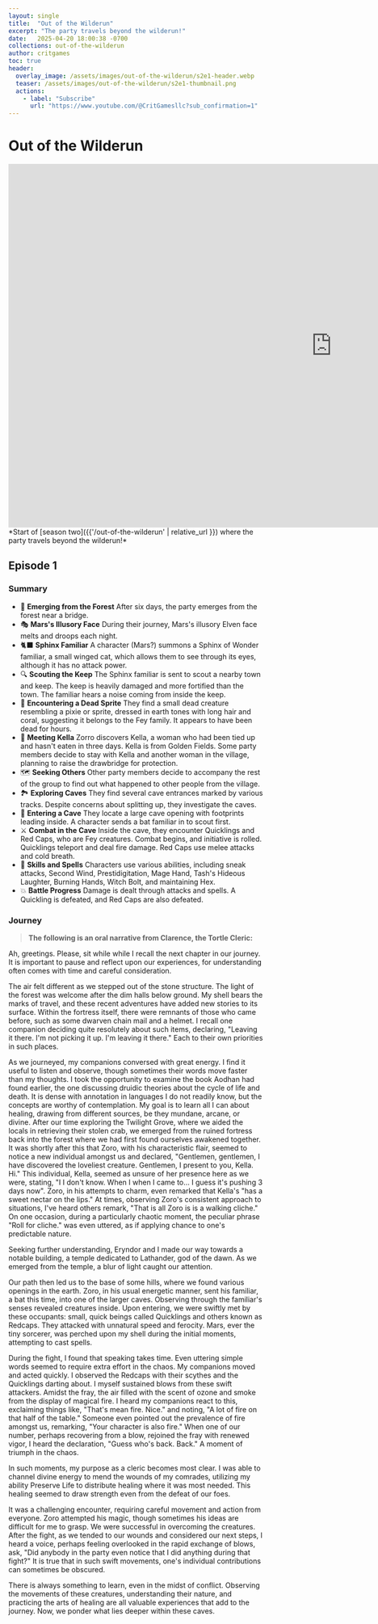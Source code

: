 ```yaml
---
layout: single
title:  "Out of the Wilderun"
excerpt: "The party travels beyond the wilderun!"
date:   2025-04-20 18:00:38 -0700
collections: out-of-the-wilderun
author: critgames
toc: true
header:
  overlay_image: /assets/images/out-of-the-wilderun/s2e1-header.webp
  teaser: /assets/images/out-of-the-wilderun/s2e1-thumbnail.png
  actions:
    - label: "Subscribe"
      url: "https://www.youtube.com/@CritGamesllc?sub_confirmation=1"
---
```


# Out of the Wilderun
<iframe width="1280" height="720" src="https://www.youtube.com/embed/6v0A5ORC2uc?si=RM3DRnoX33sTX8OM" title="YouTube video player" frameborder="0" allow="accelerometer; autoplay; clipboard-write; encrypted-media; gyroscope; picture-in-picture; web-share" referrerpolicy="strict-origin-when-cross-origin" allowfullscreen></iframe>
*Start of [season two]({{'/out-of-the-wilderun' | relative_url }}) where the party travels beyond the wilderun!*

## Episode 1

### Summary
* 🌳 **Emerging from the Forest** After six days, the party emerges from the forest near a bridge.
* 🎭 **Mars's Illusory Face** During their journey, Mars's illusory Elven face melts and droops each night.
* 🐈‍⬛ **Sphinx Familiar** A character (Mars?) summons a Sphinx of Wonder familiar, a small winged cat, which allows them to see through its eyes, although it has no attack power.
* 🔍 **Scouting the Keep** The Sphinx familiar is sent to scout a nearby town and keep. The keep is heavily damaged and more fortified than the town. The familiar hears a noise coming from inside the keep.
* 🧚 **Encountering a Dead Sprite** They find a small dead creature resembling a pixie or sprite, dressed in earth tones with long hair and coral, suggesting it belongs to the Fey family. It appears to have been dead for hours.
* 🤝 **Meeting Kella** Zorro discovers Kella, a woman who had been tied up and hasn't eaten in three days. Kella is from Golden Fields. Some party members decide to stay with Kella and another woman in the village, planning to raise the drawbridge for protection.
* 🗺️ **Seeking Others** Other party members decide to accompany the rest of the group to find out what happened to other people from the village.
* 🏞️ **Exploring Caves** They find several cave entrances marked by various tracks. Despite concerns about splitting up, they investigate the caves.
* 🦇 **Entering a Cave** They locate a large cave opening with footprints leading inside. A character sends a bat familiar in to scout first.
* ⚔️ **Combat in the Cave** Inside the cave, they encounter Quicklings and Red Caps, who are Fey creatures. Combat begins, and initiative is rolled. Quicklings teleport and deal fire damage. Red Caps use melee attacks and cold breath.
* 🎯 **Skills and Spells** Characters use various abilities, including sneak attacks, Second Wind, Prestidigitation, Mage Hand, Tash's Hideous Laughter, Burning Hands, Witch Bolt, and maintaining Hex.
* 💥 **Battle Progress** Damage is dealt through attacks and spells. A Quickling is defeated, and Red Caps are also defeated.

### Journey
> **The following is an oral narrative from Clarence, the Tortle Cleric:**

Ah, greetings. Please, sit while while I recall the next chapter in our journey. It is important to pause and reflect upon our experiences, for understanding often comes with time and careful consideration.

The air felt different as we stepped out of the stone structure. The light of the forest was welcome after the dim halls below ground. My shell bears the marks of travel, and these recent adventures have added new stories to its surface. Within the fortress itself, there were remnants of those who came before, such as some dwarven chain mail and a helmet. I recall one companion deciding quite resolutely about such items, declaring, "Leaving it there. I'm not picking it up. I'm leaving it there." Each to their own priorities in such places.

As we journeyed, my companions conversed with great energy. I find it useful to listen and observe, though sometimes their words move faster than my thoughts. I took the opportunity to examine the book Aodhan had found earlier, the one discussing druidic theories about the cycle of life and death. It is dense with annotation in languages I do not readily know, but the concepts are worthy of contemplation. My goal is to learn all I can about healing, drawing from different sources, be they mundane, arcane, or divine.
After our time exploring the Twilight Grove, where we aided the locals in retrieving their stolen crab, we emerged from the ruined fortress back into the forest where we had first found ourselves awakened together. It was shortly after this that Zoro, with his characteristic flair, seemed to notice a new individual amongst us and declared, "Gentlemen, gentlemen, I have discovered the loveliest creature. Gentlemen, I present to you, Kella. Hi." This individual, Kella, seemed as unsure of her presence here as we were, stating, "I I don't know. When I when I came to... I guess it's pushing 3 days now". Zoro, in his attempts to charm, even remarked that Kella's "has a sweet nectar on the lips." At times, observing Zoro's consistent approach to situations, I've heard others remark, "That is all Zoro is is a walking cliche." On one occasion, during a particularly chaotic moment, the peculiar phrase "Roll for cliche." was even uttered, as if applying chance to one's predictable nature.

Seeking further understanding, Eryndor and I made our way towards a notable building, a temple dedicated to Lathander, god of the dawn. As we emerged from the temple, a blur of light caught our attention.

Our path then led us to the base of some hills, where we found various openings in the earth. Zoro, in his usual energetic manner, sent his familiar, a bat this time, into one of the larger caves. Observing through the familiar's senses revealed creatures inside.
Upon entering, we were swiftly met by these occupants: small, quick beings called Quicklings and others known as Redcaps. They attacked with unnatural speed and ferocity. Mars, ever the tiny sorcerer, was perched upon my shell during the initial moments, attempting to cast spells.

During the fight, I found that speaking takes time. Even uttering simple words seemed to require extra effort in the chaos. My companions moved and acted quickly. I observed the Redcaps with their scythes and the Quicklings darting about. I myself sustained blows from these swift attackers. Amidst the fray, the air filled with the scent of ozone and smoke from the display of magical fire. I heard my companions react to this, exclaiming things like, "That's mean fire. Nice." and noting, "A lot of fire on that half of the table." Someone even pointed out the prevalence of fire amongst us, remarking, "Your character is also fire." When one of our number, perhaps recovering from a blow, rejoined the fray with renewed vigor, I heard the declaration, "Guess who's back. Back." A moment of triumph in the chaos.

In such moments, my purpose as a cleric becomes most clear. I was able to channel divine energy to mend the wounds of my comrades, utilizing my ability Preserve Life to distribute healing where it was most needed. This healing seemed to draw strength even from the defeat of our foes.

It was a challenging encounter, requiring careful movement and action from everyone. Zoro attempted his magic, though sometimes his ideas are difficult for me to grasp. We were successful in overcoming the creatures. After the fight, as we tended to our wounds and considered our next steps, I heard a voice, perhaps feeling overlooked in the rapid exchange of blows, ask, "Did anybody in the party even notice that I did anything during that fight?" It is true that in such swift movements, one's individual contributions can sometimes be obscured.

There is always something to learn, even in the midst of conflict. Observing the movements of these creatures, understanding their nature, and practicing the arts of healing are all valuable experiences that add to the journey. Now, we ponder what lies deeper within these caves.